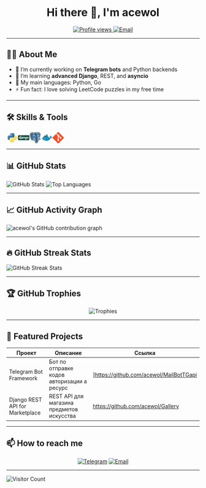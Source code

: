 <!-- Заголовок и приветствие -->
<h1 align="center">Hi there 👋, I'm acewol</h1>
<p align="center">
  <a href="https://github.com/acewol">
    <img src="https://komarev.com/ghpvc/?username=alexander&color=blue" alt="Profile views" />
  </a>
  <a href="mailto:slam.medvedi@gmail.com">
    <img src="https://img.shields.io/badge/Email-D14836?style=flat&logo=gmail&logoColor=white" alt="Email" />
  </a>
</p>

---

## 👨‍💻 About Me
- 🔭 I’m currently working on **Telegram bots** and Python backends  
- 🌱 I’m learning **advanced Django**, REST, and **asyncio**  
- 🐍 My main languages: Python, Go  
- ⚡ Fun fact: I love solving LeetCode puzzles in my free time  

---

## 🛠️ Skills & Tools

<p>
  <img align="left" alt="Python" width="30px" src="https://raw.githubusercontent.com/devicons/devicon/master/icons/python/python-original.svg" />
  <img align="left" alt="Django" width="30px" src="https://raw.githubusercontent.com/devicons/devicon/master/icons/django/django-original.svg" />
  <img align="left" alt="PostgreSQL" width="30px" src="https://raw.githubusercontent.com/devicons/devicon/master/icons/postgresql/postgresql-original.svg" />
  <img align="left" alt="Docker" width="30px" src="https://raw.githubusercontent.com/devicons/devicon/master/icons/docker/docker-original.svg" />
  <img align="left" alt="Git" width="30px" src="https://raw.githubusercontent.com/devicons/devicon/master/icons/git/git-original.svg" />
  <!-- Добавь свои иконки -->
</p>
<br clear="left"/>

---

## 📊 GitHub Stats

<p>
  <!-- Статистика коммитов -->
  <img align="center" src="https://github-readme-stats.vercel.app/api?username=acewol&show_icons=true&theme=radical" alt="GitHub Stats" />
  <!-- Топ языков -->
  <img align="center" src="https://github-readme-stats.vercel.app/api/top-langs/?username=acewol&layout=compact&theme=radical" alt="Top Languages" />
</p>

---

## 📈 GitHub Activity Graph

<img src="https://ghchart.rshah.org/acewol" alt="acewol's GitHub contribution graph" />

---

## 🔥 GitHub Streak Stats

<img src="https://github-readme-streak-stats.herokuapp.com/?user=acewol&theme=radical" alt="GitHub Streak Stats" />

---

## 🏆 GitHub Trophies

<p align="center">
  <img src="https://github-profile-trophy.vercel.app/?username=acewol&theme=onedark&margin-w=15" alt="Trophies" />
</p>

---

## 💼 Featured Projects

| Проект                          | Описание                                       | Ссылка                                 |
|---------------------------------|------------------------------------------------|----------------------------------------|
| Telegram Bot Framework          | Бот по отправке кодов авторизации а ресурс      | [https://github.com/acewol/MailBotTGapi |
| Django REST API for Marketplace | REST API для магазина предметов искусства       | https://github.com/acewol/Gallery |

---

## 📫 How to reach me

<p align="center">
  <a href="https://t.me/@acevol"><img src="https://img.shields.io/badge/Telegram-26A5E4?style=flat&logo=telegram&logoColor=white" alt="Telegram" /></a>
  <a href="mailto:slam.medvedi@gmail.com"><img src="https://img.shields.io/badge/Email-D14836?style=flat&logo=gmail&logoColor=white" alt="Email" /></a>
</p>

---

![Visitor Count](https://visitor-badge.laobi.icu/badge?page_id=alexander.alexander)

